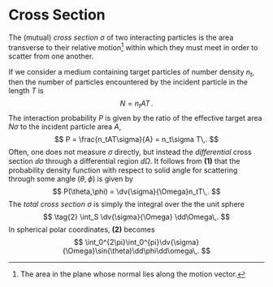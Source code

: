 Cross Section
=============

The (mutual) *cross section* $\sigma$ of two interacting particles is the area transverse to their relative motion[^transverse] within which they must meet in order to scatter from one another.

If we consider a medium containing target particles of number density $n_t$, then the number of particles encountered by the incident particle in the length $T$ is
$$
\tag{1}
N = n_tAT\,.
$$
The interaction probability $P$ is given by the ratio of the effective target area $N\sigma$ to the incident particle area $A$,
$$
P = \frac{n_tAT\sigma}{A} = n_t\sigma T\,.
$$
Often, one does not measure $\sigma$ directly, but instead the *differential* cross section $\dd\sigma$ through a differential region $\dd\Omega$.
It follows from **(1)** that the probability density function with respect to solid angle for scattering through some angle $(\theta, \phi)$ is given by
$$
P(\theta,\phi) = \dv{\sigma}{\Omega}n_tT\,.
$$
The *total cross section* $\sigma$ is simply the integral over the the unit sphere
$$
\tag{2}
\int_S \dv{\sigma}{\Omega} \dd\Omega\,.
$$
In spherical polar coordinates, **(2)** becomes
$$
\int_0^{2\pi}\int_0^{pi}\dv{\sigma}{\Omega}\sin(\theta)\dd\phi\dd\omega\,.
$$

[^transverse]: The area in the plane whose normal lies along the motion vector.